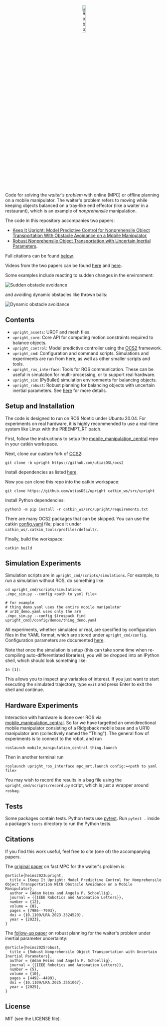 <p align="center">
<img src="https://static.adamheins.com//upright/logo.svg" alt="Robot waiter." width="15%"/>
</p>

Code for solving the *waiter's problem* with online (MPC) or offline planning on
a mobile manipulator. The waiter's problem refers to moving while keeping
objects balanced on a tray-like end effector (like a waiter in a restaurant),
which is an example of *nonprehensile* manipulation.

The code in this repository accompanies two papers:
* [Keep It Upright: Model Predictive Control for Nonprehensile Object Transportation With Obstacle Avoidance on a Mobile Manipulator](https://arxiv.org/abs/2305.17484),
* [Robust Nonprehensile Object Transportation with Uncertain Inertial Parameters](https://arxiv.org/abs/2411.07079).

Full citations can be found [below](#citations).

Videos from the two papers can be found [here](http://tiny.cc/keep-it-upright) and [here](http://tiny.cc/upright-robust).

Some examples include reacting to sudden changes in the environment:

![Sudden obstacle avoidance](https://static.adamheins.com/upright/sudden.gif)

and avoiding dynamic obstacles like thrown balls:

![Dynamic obstacle avoidance](https://static.adamheins.com/upright/dodge.gif)

## Contents
* `upright_assets`: URDF and mesh files.
* `upright_core`: Core API for computing motion constraints required to
  balance objects.
* `upright_control`: Model predictive controller using the
  [OCS2](https://github.com/leggedrobotics/ocs2) framework.
* `upright_cmd`: Configuration and command scripts. Simulations and experiments
  are run from here, as well as other smaller scripts and tools.
* `upright_ros_interface`: Tools for ROS communication. These can be useful in
  simulation for multi-processing, or to support real hardware.
* `upright_sim`: (PyBullet) simulation environments for balancing objects.
* `upright_robust`: Robust planning for balancing objects with uncertain inertial parameters. See [here](upright_robust/README.md) for more details.

## Setup and Installation

The code is designed to run on ROS Noetic under Ubuntu 20.04. For experiments
on real hardware, it is highly recommended to use a real-time system like Linux
with the PREEMPT_RT patch.

First, follow the instructions to setup the
[mobile_manipulation_central](https://github.com/utiasDSL/mobile_manipulation_central)
repo in your catkin workspace.

Next, clone our custom fork of [OCS2](https://github.com/utiasDSL/ocs2):
```
git clone -b upright https://github.com/utiasDSL/ocs2
```
Install dependencies as listed
[here](https://leggedrobotics.github.io/ocs2/installation.html).

Now you can clone this repo into the catkin workspace:
```
git clone https://github.com/utiasDSL/upright catkin_ws/src/upright
```

Install Python dependencies:
```
python3 -m pip install -r catkin_ws/src/upright/requirements.txt
```

There are many OCS2 packages that can be skipped. You can use the catkin
[config.yaml](https://github.com/utiasDSL/mobile_manipulation_central/blob/main/catkin/config.yaml)
file; place it under `catkin_ws/.catkin_tools/profiles/default/`.

Finally, build the workspace:
```
catkin build
```


## Simulation Experiments

Simulation scripts are in `upright_cmd/scripts/simulations`. For example, to
run a simulation without ROS, do something like:
```
cd upright_cmd/scripts/simulations
./mpc_sim.py --config <path to yaml file>

# for example
# thing_demo.yaml uses the entire mobile manipulator
# ur10_demo.yaml uses only the arm
./mpc_sim.py --config $(rospack find upright_cmd)/config/demos/thing_demo.yaml
```
All experiments, whether simulated or real, are specified by configuration
files in the YAML format, which are stored under `upright_cmd/config`. Configuration parameters are documented [here](docs/configuration.md).

Note that once the simulation is setup (this can take some time when
re-compiling auto-differentiated libraries), you will be dropped into an
IPython shell, which should look something like:
```
In [1]:
```
This allows you to inspect any variables of interest. If you just want to start
executing the simulated trajectory, type `exit` and press Enter to exit the
shell and continue.

## Hardware Experiments

Interaction with hardware is done over ROS via
[mobile_manipulation_central](https://github.com/utiasDSL/mobile_manipulation_central).
So far we have targetted an omnidirectional mobile manipulator consisting of a
Ridgeback mobile base and a UR10 manipulator arm (collectively named the
"Thing"). The general flow of experiments is to connect to the robot, and run
```
roslaunch mobile_manipulation_central thing.launch
```
Then in another terminal run
```
roslaunch upright_ros_interface mpc_mrt.launch config:=<path to yaml file>
```
You may wish to record the results in a bag file using the
`upright_cmd/scripts/record.py` script, which is just a wrapper around `rosbag`.

## Tests

Some packages contain tests. Python tests use [pytest](https://pytest.org/).
Run `pytest .` inside a package's `tests` directory to run the Python tests.

## Citations

If you find this work useful, feel free to cite (one of) the accompanying
papers.

The [original paper](https://doi.org/10.1109/LRA.2023.3324520) on fast MPC for
the waiter's problem is:
```
@article{heins2023upright,
  title = {Keep It Upright: Model Predictive Control for Nonprehensile Object Transportation With Obstacle Avoidance on a Mobile Manipulator},
  author = {Adam Heins and Angela P. Schoellig},
  journal = {{IEEE Robotics and Automation Letters}},
  number = {12},
  volume = {8},
  pages = {7986--7993},
  doi = {10.1109/LRA.2023.3324520},
  year = {2023},
}
```

The [follow-up paper](https://arxiv.org/abs/2411.07079) on robust planning for
the waiter's problem under inertial parameter uncertainty:
```
@article{heins2025robust,
  title = {Robust Nonprehensile Object Transportation with Uncertain Inertial Parameters},
  author = {Adam Heins and Angela P. Schoellig},
  journal = {{IEEE Robotics and Automation Letters}},
  number = {5},
  volume = {10},
  pages = {4492--4499},
  doi = {10.1109/LRA.2025.3551067},
  year = {2025},
}
```

## License

MIT (see the LICENSE file).
